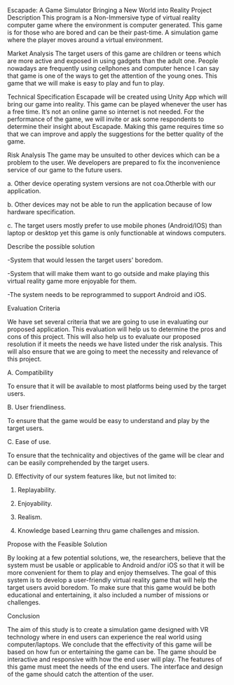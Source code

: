 Escapade: A Game Simulator Bringing a New World into Reality
Project Description
This program is a Non-Immersive type of virtual reality computer game where the environment is computer generated. This game is for those who are bored and can be their past-time. A simulation game where the player moves around a virtual environment.

Market Analysis
The target users of this game are children or teens which are more active and exposed in using gadgets than the adult one. People nowadays are frequently using cellphones and computer hence I can say that game is one of the ways to get the attention of the young ones. This game that we will make is easy to play and fun to play.

Technical Specification
Escapade will be created using Unity App which will bring our game into reality. This game can be played whenever the user has a free time. It’s not an online game so internet is not needed. For the performance of the game, we will invite or ask some respondents to determine their insight about Escapade. Making this game requires time so that we can improve and apply the suggestions for the better quality of the game.

Risk Analysis
The game may be unsuited to other devices which can be a problem to the user. We developers are prepared to fix the inconvenience service of our game to the future users.

a. Other device operating system versions are not coa.Otherble with our application.

b. Other devices may not be able to run the application because of low hardware specification.

c. The target users mostly prefer to use mobile phones (Android/IOS) than laptop or desktop yet this game is only functionable at windows computers.


Describe the possible solution

-System that would lessen the target users' boredom.

-System that will make them want to go outside and make playing this virtual reality game more enjoyable for them.

-The system needs to be reprogrammed to support Android and iOS.

Evaluation Criteria

We have set several criteria that we are going to use in evaluating our proposed application. This evaluation will help us to determine the pros and cons of this project. This will also help us to evaluate our proposed resolution if it meets the needs we have listed under the risk analysis. This will also ensure that we are going to meet the necessity and relevance of this project.

A. Compatibility

To ensure that it will be available to most platforms being used by the target users.

B. User friendliness.

To ensure that the game would be easy to understand and play by the target users.

C. Ease of use.

To ensure that the technicality and objectives of the game will be clear and can be easily comprehended by the target users.

D. Effectivity of our system features like, but not limited to:

1. Replayability.

2. Enjoyability.

3. Realism.

4. Knowledge based Learning thru game challenges and mission.

Propose with the Feasible Solution

By looking at a few potential solutions, we, the researchers, believe that the system must be usable or applicable to Android and/or iOS so that it will be more convenient for them to play and enjoy themselves. The goal of this system is to develop a user-friendly virtual reality game that will help the target users avoid boredom. To make sure that this game would be both educational and entertaining, it also included a number of missions or challenges.

Conclusion

The aim of this study is to create a simulation game designed with VR technology where in end users can experience the real world using computer/laptops. We conclude that the effectivity of this game will be based on how fun or entertaining the game can be. The game should be interactive and responsive with how the end user will play. The features of this game must meet the needs of the end users. The interface and design of the game should catch the attention of the user.

